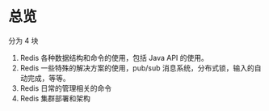 # 总览

分为 4 块

1. Redis 各种数据结构和命令的使用，包括 Java API 的使用。
2. Redis 一些特殊的解决方案的使用，pub/sub 消息系统，分布式锁，输入的自动完成，等等。
3. Redis 日常的管理相关的命令
4. Redis 集群部署和架构

